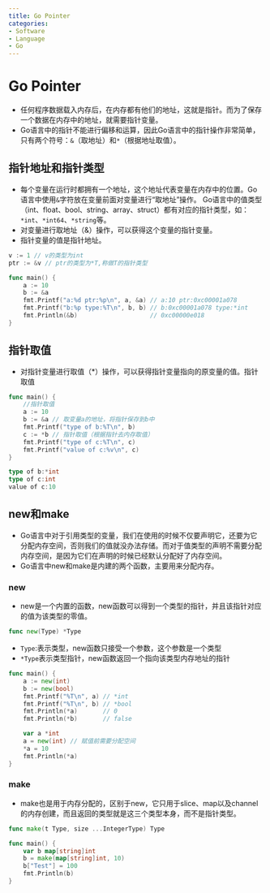 ```yaml
---
title: Go Pointer
categories:
- Software
- Language
- Go
---
```

# Go Pointer

- 任何程序数据载入内存后，在内存都有他们的地址，这就是指针。而为了保存一个数据在内存中的地址，就需要指针变量。
- Go语言中的指针不能进行偏移和运算，因此Go语言中的指针操作非常简单，只有两个符号：`&`（取地址）和`*`（根据地址取值）。

## 指针地址和指针类型

- 每个变量在运行时都拥有一个地址，这个地址代表变量在内存中的位置。Go语言中使用`&`字符放在变量前面对变量进行“取地址”操作。 Go语言中的值类型（int、float、bool、string、array、struct）都有对应的指针类型，如：`*int`、`*int64`、`*string`等。
- 对变量进行取地址（&）操作，可以获得这个变量的指针变量。
- 指针变量的值是指针地址。

```go
v := 1 // v的类型为int
ptr := &v // ptr的类型为*T,称做T的指针类型
```

```go
func main() {
	a := 10
	b := &a
	fmt.Printf("a:%d ptr:%p\n", a, &a) // a:10 ptr:0xc00001a078
	fmt.Printf("b:%p type:%T\n", b, b) // b:0xc00001a078 type:*int
	fmt.Println(&b)                    // 0xc00000e018
}
```

## 指针取值

- 对指针变量进行取值（*）操作，可以获得指针变量指向的原变量的值。指针取值

```go
func main() {
	//指针取值
	a := 10
	b := &a // 取变量a的地址，将指针保存到b中
	fmt.Printf("type of b:%T\n", b)
	c := *b // 指针取值（根据指针去内存取值）
	fmt.Printf("type of c:%T\n", c)
	fmt.Printf("value of c:%v\n", c)
}
```

```go
type of b:*int
type of c:int
value of c:10
```

## new和make

- Go语言中对于引用类型的变量，我们在使用的时候不仅要声明它，还要为它分配内存空间，否则我们的值就没办法存储。而对于值类型的声明不需要分配内存空间，是因为它们在声明的时候已经默认分配好了内存空间。
- Go语言中new和make是内建的两个函数，主要用来分配内存。

### new

- new是一个内置的函数，new函数可以得到一个类型的指针，并且该指针对应的值为该类型的零值。

```go
func new(Type) *Type
```

- `Type`:表示类型，new函数只接受一个参数，这个参数是一个类型
- `*Type`表示类型指针，new函数返回一个指向该类型内存地址的指针

```go
func main() {
	a := new(int)
	b := new(bool)
	fmt.Printf("%T\n", a) // *int
	fmt.Printf("%T\n", b) // *bool
	fmt.Println(*a)       // 0
	fmt.Println(*b)       // false

	var a *int
	a = new(int) // 赋值前需要分配空间
	*a = 10
	fmt.Println(*a)
}
```

### make

- make也是用于内存分配的，区别于new，它只用于slice、map以及channel的内存创建，而且返回的类型就是这三个类型本身，而不是指针类型。

```go
func make(t Type, size ...IntegerType) Type
```

```go
func main() {
	var b map[string]int
	b = make(map[string]int, 10)
	b["Test"] = 100
	fmt.Println(b)
}
```
